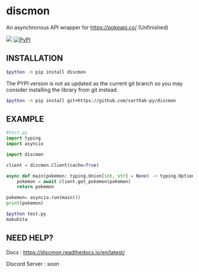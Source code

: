 # discmon
An asynchronous API wrapper for https://pokeapi.co/ (Unfinished)

[![](https://readthedocs.org/projects/discmon/badge/?version=latest)](https://discmon.readthedocs.io/en/latest/)
[![PyPI](https://img.shields.io/pypi/v/discmon)](https://pypi.org/project/discmon/)

## INSTALLATION
```bash
$python -m pip install discmon
```
The PYPI version is not as updated as the current git branch so you may consider installing the library from git instead.
```bash
$python -m pip install git+https://github.com/sarthak-py/discmon
```

## EXAMPLE
```py
#test.py 
import typing
import asyncio

import discmon

client = discmon.Client(cache=True)

async def main(pokemon: typing.Union[int, str] = None) -> typing.Optional[discmon.Pokemon]:
    pokemon = await client.get_pokemon(pokemon)
    return pokemon

pokemon= asyncio.run(main()) 
print(pokemon)
```

```bash
$python test.py
makuhita
```

## NEED HELP?
Docs : https://discmon.readthedocs.io/en/latest/

Discord Server : *soon*
